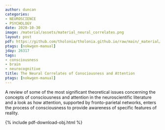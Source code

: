 ```yaml
---
author: duncan
categories:
- NEUROSCIENCE
- PSYCHOLOGY
date: 2020-10-30
image: /material/assets/material_neural_correlates.png
layout: post
pdf: https://github.com/tholonia/tholonia.github.io/raw/main/_material/assets/material_neural_correlates.pdf
ptags: [nokwgen-manual]
jday: 26317
tags:
- consciousness
- brain
- neurocognitive
title: The Neural Correlates of Consciousness and Attention
ptags: [nokwgen-manual]
---
```


A review of some of the most significant theoretical issues concerning the concepts of consciousness and attention in the neuroscientific literature and a look as how attention, supported by fronto-parietal networks, enters the process of consciousness to provide awareness of specific features of reality.

<!--more-->

{% include pdf-download-obj.html %}
